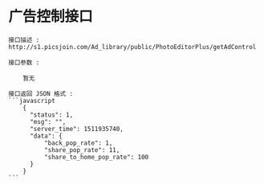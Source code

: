 
# 广告控制接口


    接口描述 : http://s1.picsjoin.com/Ad_library/public/PhotoEditorPlus/getAdControl

    接口参数 :

        暂无

    接口返回 JSON 格式 :
    ```javascript
        {
          "status": 1,
          "msg": "",
          "server_time": 1511935740,
          "data": {
              "back_pop_rate": 1,
              "share_pop_rate": 11,
              "share_to_home_pop_rate": 100
          }
        }
    ```
